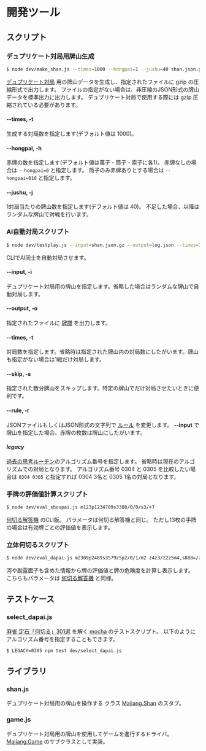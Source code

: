 # 開発ツール

## スクリプト

### デュプリケート対局用牌山生成
```sh
$ node dev/make_shan.js --times=1000 --hongpai=1 --jushu=40 shan.json.gz
```
[デュプリケート対局](https://blog.kobalab.net/entry/2020/12/19/075529) 用の牌山データを生成し、指定されたファイルに gzip の圧縮形式で出力します。
ファイルの指定がない場合は、非圧縮のJSON形式の牌山データを標準出力に出力します。
デュプリケート対局で使用する際には gzip 圧縮されている必要があります。

#### --times, -t
生成する対局数を指定します(デフォルト値は 1000)。
#### --hongpai, -h
赤牌の数を指定します(デフォルト値は萬子・筒子・索子に各1)。
赤牌なしの場合は ``--hongpai=0`` と指定します。
筒子のみ赤牌ありとする場合は ``--hongpai=010`` と指定します。
#### --jushu, -j
1対局当たりの牌山数を指定します(デフォルト値は 40)。
不足した場合、以降はランダムな牌山で対戦を行います。

### AI自動対局スクリプト
```sh
$ node dev/testplay.js --input=shan.json.gz --output=log.json --times=100 --skip=10 --rule=rule.json 0305
```
CLIでAI同士を自動対局させます。

#### --input, -i
デュプリケート対局用の牌山を指定します。省略した場合はランダムな牌山で自動対局します。
#### --output, -o
指定されたファイルに [牌譜](https://github.com/kobalab/majiang-core/wiki/%E7%89%8C%E8%AD%9C) を出力します。
#### --times, -t
対局数を指定します。省略時は指定された牌山内の対局数にしたがいます。牌山も指定がない場合は1戦だけ対局します。
#### --skip, -s
指定された数分牌山をスキップします。特定の牌山でだけ対局させたいときに便利です。
#### --rule, -r
JSONファイルもしくはJSON形式の文字列で [ルール](https://github.com/kobalab/majiang-core/wiki/%E3%83%AB%E3%83%BC%E3%83%AB) を変更します。
**--input** で牌山を指定した場合、赤牌の枚数は牌山にしたがいます。
#### *legacy*
[過去の思考ルーチン](https://github.com/kobalab/majiang-ai/tree/master/legacy)のアルゴリズム番号を指定します。
省略時は現在のアルゴリズムでの対局となります。
アルゴリズム番号 0304 と 0305 を比較したい場合は `` 0304 0305 `` と指定すれば 0304 3名と 0305 1名の対局となります。

### 手牌の評価値計算スクリプト
```sh
$ node dev/eval_shoupai.js m123p1234789s3388/0/0/s3/+7
```
[何切る解答機](https://kobalab.net/majiang/dapai.html) のCLI版。
パラメータは何切る解答機と同じ。
ただし13枚の手牌の場合は有効牌ごとの評価値を表示します。

### 立体何切るスクリプト
```sh
$ node dev/eval_dapai.js m2309p2489s3579z5p2/0/1/m2 z4z3/z2z5m4,s888=/z2z3m9*/s1z5z6
```
河や副露面子も含めた情報から牌の評価値と牌の危険度を計算し表示します。
こちらもパラメータは [何切る解答機](https://kobalab.net/majiang/dapai.html) と同様。


## テストケース

### select_dapai.js
[麻雀 定石「何切る」301選](https://www.amazon.co.jp/exec/obidos/ASIN/4861999847/hatena-blog-22/) を解く [mocha](https://mochajs.org/) のテストスクリプト。
以下のようにアルゴリズム番号を指定することもできます。
```sh
$ LEGACY=0305 npm test dev/select_dapai.js
```


## ライブラリ

### shan.js
デュプリケート対局用の牌山を操作する クラス [Majiang.Shan](https://github.com/kobalab/majiang-core/wiki/Majiang.Shan) のスタブ。

### game.js
デュプリケート対局用の牌山を使用してゲームを進行するドライバ。
[Majiang.Game](https://github.com/kobalab/majiang-core/wiki/Majiang.Game) のサブクラスとして実装。
